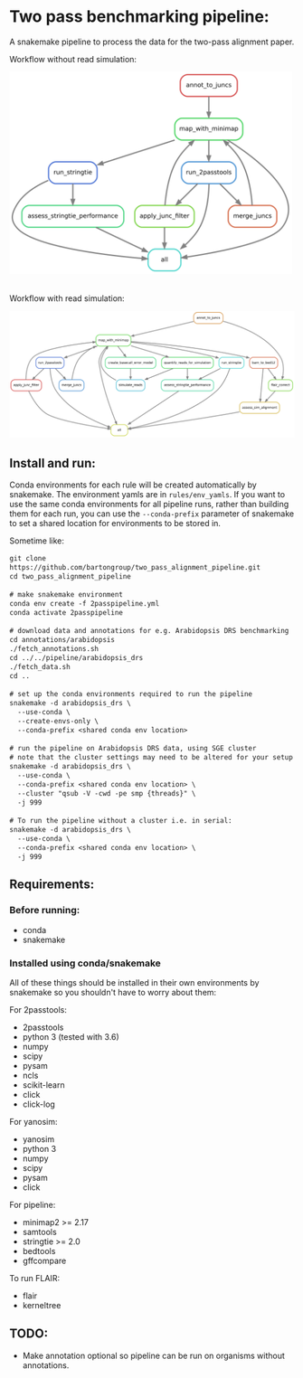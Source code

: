 # Two pass benchmarking pipeline:

A snakemake pipeline to process the data for the two-pass alignment paper.

Workflow without read simulation:

<img src="images/rulegraph.png" alt="rulegraph" width="500"/>
<br>
<br>

Workflow with read simulation:

<img src="images/rulegraph_sim.png" alt="rulegraph_sim" width="900"/>

## Install and run:

Conda environments for each rule will be created automatically by snakemake. The environment yamls are in `rules/env_yamls`. If you want to use the same conda environments for all pipeline runs, rather than building them for each run, you can use the `--conda-prefix` parameter of snakemake to set a shared location for environments to be stored in.

Sometime like:

```
git clone https://github.com/bartongroup/two_pass_alignment_pipeline.git
cd two_pass_alignment_pipeline

# make snakemake environment
conda env create -f 2passpipeline.yml
conda activate 2passpipeline

# download data and annotations for e.g. Arabidopsis DRS benchmarking
cd annotations/arabidopsis
./fetch_annotations.sh
cd ../../pipeline/arabidopsis_drs
./fetch_data.sh
cd ..

# set up the conda environments required to run the pipeline
snakemake -d arabidopsis_drs \
  --use-conda \
  --create-envs-only \
  --conda-prefix <shared conda env location>

# run the pipeline on Arabidopsis DRS data, using SGE cluster
# note that the cluster settings may need to be altered for your setup
snakemake -d arabidopsis_drs \
  --use-conda \
  --conda-prefix <shared conda env location> \
  --cluster "qsub -V -cwd -pe smp {threads}" \
  -j 999

# To run the pipeline without a cluster i.e. in serial:
snakemake -d arabidopsis_drs \
  --use-conda \
  --conda-prefix <shared conda env location> \
  -j 999
```

## Requirements:

### Before running:

* conda
* snakemake

### Installed using conda/snakemake

All of these things should be installed in their own environments by snakemake so you shouldn't have to worry about them:

For 2passtools:
* 2passtools
* python 3 (tested with 3.6)
* numpy
* scipy
* pysam
* ncls
* scikit-learn
* click
* click-log

For yanosim:
* yanosim
* python 3
* numpy
* scipy
* pysam
* click

For pipeline:
* minimap2 >= 2.17
* samtools
* stringtie >= 2.0
* bedtools
* gffcompare

To run FLAIR:
* flair
* kerneltree

## TODO:
  * Make annotation optional so pipeline can be run on organisms without annotations.
